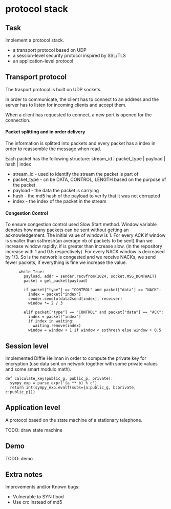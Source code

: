 # protocol stack

## Task
Implement a protocol stack.
* a transport protocol based on UDP
* a session-level security protocol inspired by SSL/TLS
* an application-level protocol

## Transport protocol
The trasport protocol is built on UDP sockets. 

In order to communicate, the client has to connect to an address and the server has to listen for incoming clients and accept them.

When a client has requested to connect, a new port is opened for the connection.



#### Packet splitting and in order delivery 
The information is splitted into packets and every packet has a index in order to reassemble the message when read.

Each packet has the following structure:
stream_id | packet_type | payload | hash | index

* stream_id - used to identify the stream the packet is part of
* packet_type - cn be DATA, CONTROL, LENGTH based on the purpose of the packet
* payload - the data the packet is carrying
* hash - the md5 hash of the payload to verify that it was not corrupted
* index - the index of the packet in the stream


#### Congestion Control
To ensure congestion control used Slow Start method.
Window variable denotes how many packets can be sent without getting an acknowledgement. The initial value of window is 1. For every ACK
if window is smaller than ssthresh(an average nb of packets to be sent) than we increase window rapidly, if is greater than increase slow. (in the repository 
increase with 1 and 0.5 respectively). For every NACK window is decreased by 1/3. 
So is the network is congested and we receive NACKs, we send fewer packets, if everything is fine we increase the value.

```
      while True:
        payload, addr = sender.recvfrom(1024, socket.MSG_DONTWAIT)
        packet = get_packet(payload)

        if packet["type"] == "CONTROL" and packet["data"] == "NACK":
          index = packet["index"]
          sender.sendto(data2send[index], receiver)
          window *= 2 / 3

        elif packet["type"] == "CONTROL" and packet["data"] == "ACK":
          index = packet["index"]
          if index in waiting:
            waiting.remove(index)
          window = window + 1 if window < ssthresh else window + 0.5
```

## Session level
Implemented Diffie Hellman in order to compute the private key for 
encryption (use data sent on network together with some private values and some smart modulo math).

```
def calculate_key(public_g, public_p, private):
  sympy_exp = parse_expr('(a ** b) % c')
  return int(sympy_exp.evalf(subs={a:public_g, b:private, c:public_p}))
```



## Application level

A protocol based on the state machine of a stationary telephone.

TODO: draw state machine

## Demo
TODO: demo

## Extra notes
Improvements and/or Known bugs:
* Vulnerable to SYN flood
* Use crc instead of md5
